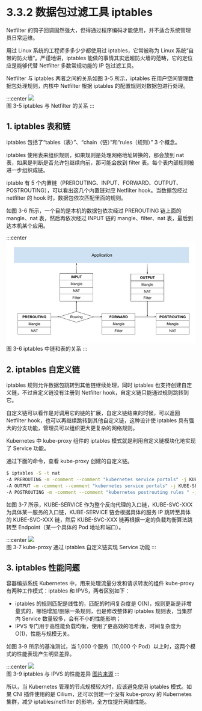 # 3.3.2 数据包过滤工具 iptables

Netfilter 的钩子回调固然强大，但得通过程序编码才能使用，并不适合系统管理员日常运维。

用过 Linux 系统的工程师多多少少都使用过 iptables，它常被称为 Linux 系统“自带的防火墙”。严谨地讲，iptables 能做的事情其实远超防火墙的范畴，它的定位应是能够代替 Netfilter 多数常规功能的 IP 包过滤工具。

Netfilter 与 iptables 两者之间的关系如图 3-5 所示，iptables 在用户空间管理数据包处理规则，内核中 Netfilter 根据 iptables 的配置规则对数据包进行处理。

:::center
  ![](../assets/iptables.png)<br/>
  图 3-5 iptables 与 Netfilter 的关系
:::

## 1. iptables 表和链

iptables 包括了“tables（表）”、“chain（链）”和“rules（规则）” 3 个概念。

iptables 使用表来组织规则，如果规则是处理网络地址转换的，那会放到 nat 表，如果是判断是否允许包继续向前，那可能会放到 filter 表。每个表内部规则被进一步组织成链。

iptable 有 5 个内置链（PREROUTING、INPUT、FORWARD、OUTPUT、POSTROUTING），可以看出这几个内置链对应 Netfilter hook。当数据包经过 netfilter 的 hook 时，数据包依次匹配里面的规则。

如图 3-6 所示，一个目的是本机的数据包依次经过 PREROUTING 链上面的 mangle、nat 表，然后再依次经过 INPUT 链的 mangle、filter、nat 表，最后到达本机某个应用。

:::center
  ![](../assets/iptables-chain.png)<br/>
  图 3-6 iptables 中链和表的关系
:::

## 2. iptables 自定义链

iptables 规则允许数据包跳转到其他链继续处理，同时 iptables 也支持创建自定义链，不过自定义链没有注册到 Netfilter hook，自定义链只能通过规则跳转到它。

自定义链可以看作是对调用它的链的扩展，自定义链结束的时候，可以返回 Netfilter hook，也可以再继续跳转到其他自定义链，这种设计使 iptables 具有强大的分支功能，管理员可以组织更大更复杂的网络规则。

Kubernetes 中 kube-proxy 组件的 iptables 模式就是利用自定义链模块化地实现了 Service 功能。

通过下面的命令，查看 kube-proxy 创建的自定义链。

```bash
$ iptables -S -t nat
-A PREROUTING -m -comment --comment "kubernetes service portals" -j KUBE-SERVICES
-A OUTPUT -m -comment --comment "kubernetes service portals" -j KUBE-SERVICES
-A POSTROUTING -m -comment --comment "kubernetes postrouting rules " -j KUBE-POSTROUTING
```

如图 3-7 所示，KUBE-SERVICE 作为整个反向代理的入口链，KUBE-SVC-XXX 为具体某一服务的入口链，KUBE-SERVICE 链会根据具体的服务 IP 跳转至具体的 KUBE-SVC-XXX 链，然后 KUBE-SVC-XXX 链再根据一定的负载均衡算法跳转至 Endpoint（某一个具体的 Pod 地址和端口）。

:::center
  ![](../assets/custom-chain.png)<br/>
  图 3-7 kube-proxy 通过 iptables 自定义链实现 Service 功能
:::

## 3. iptables 性能问题

容器编排系统 Kubernetes 中，用来处理流量分发和请求转发的组件 kube-proxy 有两种工作模式：iptables 和 IPVS，两者区别如下：

- iptables 的规则匹配是线性的，匹配的时间复杂度是 O(N)，规则更新是非增量式的，哪怕增加/删除一条规则，也是修改整体的 iptables 规则表，当集群内 Service 数量较多，会有不小的性能影响；
- IPVS 专门用于高性能负载均衡，使用了更高效的哈希表，时间复杂度为 O(1)，性能与规模无关。

如图 3-9 所示的基准测试，当 1,000 个服务（10,000 个 Pod）以上时，这两个模式的性能表现产生明显差异。

:::center
  ![](../assets/iptables-vs-ipvs.png)<br/>
  图 3-9 iptables 与 IPVS 的性能差异 [图片来源](https://www.tigera.io/blog/comparing-kube-proxy-modes-iptables-or-ipvs/)
:::

所以，当 Kubernetes 管理的节点规模较大时，应该避免使用 iptables 模式。如果 CNI 插件使用的是 Cilium，还可以创建一个没有 kube-proxy 的 Kubernetes 集群，减少 iptables/netfilter 的影响，全方位提升网络性能。 
